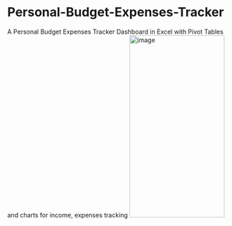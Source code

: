 # Personal-Budget-Expenses-Tracker
A Personal Budget Expenses Tracker Dashboard in Excel with Pivot Tables and charts for income, expenses tracking 
<img width="216" height="415" alt="image" src="https://github.com/user-attachments/assets/35dc0e03-0d6b-49fc-93e4-af1db186b232" />
